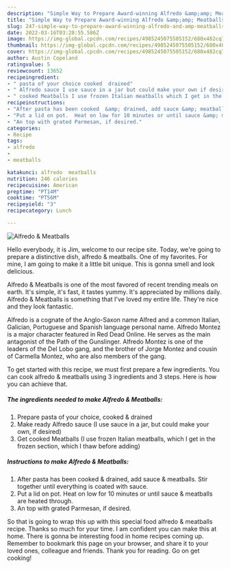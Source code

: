 ```yaml
---
description: "Simple Way to Prepare Award-winning Alfredo &amp;amp; Meatballs"
title: "Simple Way to Prepare Award-winning Alfredo &amp;amp; Meatballs"
slug: 247-simple-way-to-prepare-award-winning-alfredo-and-amp-meatballs
date: 2022-03-16T03:28:55.586Z
image: https://img-global.cpcdn.com/recipes/4985245075505152/680x482cq70/alfredo-meatballs-recipe-main-photo.jpg
thumbnail: https://img-global.cpcdn.com/recipes/4985245075505152/680x482cq70/alfredo-meatballs-recipe-main-photo.jpg
cover: https://img-global.cpcdn.com/recipes/4985245075505152/680x482cq70/alfredo-meatballs-recipe-main-photo.jpg
author: Austin Copeland
ratingvalue: 5
reviewcount: 13652
recipeingredient:
- " pasta of your choice cooked  drained"
- " Alfredo sauce I use sauce in a jar but could make your own if desired"
- " cooked Meatballs I use frozen Italian meatballs which I get in the frozen section which I thaw before adding"
recipeinstructions:
- "After pasta has been cooked  &amp; drained, add sauce &amp; meatballs.  Stir together until everything is coated with sauce."
- "Put a lid on pot.  Heat on low for 10 minutes or until sauce &amp; meatballs are heated through."
- "An top with grated Parmesan, if desired."
categories:
- Recipe
tags:
- alfredo
- 
- meatballs

katakunci: alfredo  meatballs 
nutrition: 246 calories
recipecuisine: American
preptime: "PT14M"
cooktime: "PT56M"
recipeyield: "3"
recipecategory: Lunch

---
```



![Alfredo &amp; Meatballs](https://img-global.cpcdn.com/recipes/4985245075505152/680x482cq70/alfredo-meatballs-recipe-main-photo.jpg)

Hello everybody, it is Jim, welcome to our recipe site. Today, we're going to prepare a distinctive dish, alfredo &amp; meatballs. One of my favorites. For mine, I am going to make it a little bit unique. This is gonna smell and look delicious.

Alfredo &amp; Meatballs is one of the most favored of recent trending meals on earth. It's simple, it's fast, it tastes yummy. It's appreciated by millions daily. Alfredo &amp; Meatballs is something that I've loved my entire life. They're nice and they look fantastic.

Alfredo is a cognate of the Anglo-Saxon name Alfred and a common Italian, Galician, Portuguese and Spanish language personal name. Alfredo Montez is a major character featured in Red Dead Online. He serves as the main antagonist of the Path of the Gunslinger. Alfredo Montez is one of the leaders of the Del Lobo gang, and the brother of Jorge Montez and cousin of Carmella Montez, who are also members of the gang.


To get started with this recipe, we must first prepare a few ingredients. You can cook alfredo &amp; meatballs using 3 ingredients and 3 steps. Here is how you can achieve that.

<!--inarticleads1-->

##### The ingredients needed to make Alfredo &amp; Meatballs:

1. Prepare  pasta of your choice, cooked &amp; drained
1. Make ready  Alfredo sauce (I use sauce in a jar, but could make your own, if desired)
1. Get  cooked Meatballs (I use frozen Italian meatballs, which I get in the frozen section, which I thaw before adding)




<!--inarticleads2-->

##### Instructions to make Alfredo &amp; Meatballs:

1. After pasta has been cooked  &amp; drained, add sauce &amp; meatballs.  Stir together until everything is coated with sauce.
1. Put a lid on pot.  Heat on low for 10 minutes or until sauce &amp; meatballs are heated through.
1. An top with grated Parmesan, if desired.




So that is going to wrap this up with this special food alfredo &amp; meatballs recipe. Thanks so much for your time. I am confident you can make this at home. There is gonna be interesting food in home recipes coming up. Remember to bookmark this page on your browser, and share it to your loved ones, colleague and friends. Thank you for reading. Go on get cooking!
